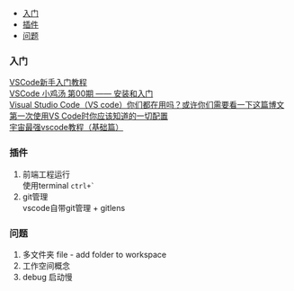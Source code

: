 - [入门](#guide)
- [插件](#plugin)
- [问题](#question)
### <div id="guide">入门</div>
[VSCode新手入门教程](https://zhuanlan.zhihu.com/p/73577624)  
[VSCode 小鸡汤 第00期 —— 安装和入门](https://juejin.im/post/5bffd9c76fb9a049d37ed138)  
[Visual Studio Code（VS code）你们都在用吗？或许你们需要看一下这篇博文](https://www.cnblogs.com/clwydjgs/p/10078065.html)  
[第一次使用VS Code时你应该知道的一切配置](https://www.cnblogs.com/qianguyihao/archive/2019/04/18/10732375.html)  
[宇宙最强vscode教程（基础篇）](https://segmentfault.com/a/1190000017949680)  
### <div id="plugin">插件</div>
1. 前端工程运行  
使用terminal  ``` ctrl+` ```
2. git管理  
vscode自带git管理 + gitlens
### <div id="question">问题</div>
1. 多文件夹
file - add folder to workspace
2. 工作空间概念
3. debug 启动慢